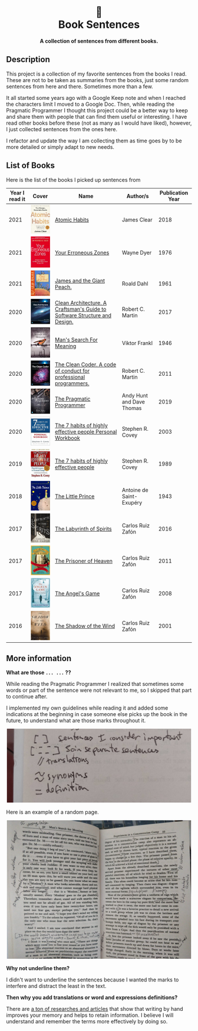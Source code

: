 <h1 align="center">
        📖 <br>
      Book Sentences
</h1>

<p align="center">
      <b>A collection of sentences from different books.</b>
</p> 

## Description

This project is a collection of my favorite sentences from the books I read. These are not to be taken as summaries from the books, just some random sentences from here and there. Sometimes more than a few.

It all started some years ago with a Google Keep note and when I reached the characters limit I moved to a Google Doc. Then, while reading the Pragmatic Programmer I thought this project could be a better way to keep and share them with people that can find them useful or interesting. I have read other books before these (not as many as I would have liked), however, I just collected sentences from the ones here. 

I refactor and update the way I am collecting them as time goes by to be more detailed or simply adapt to new needs.

## List of Books

Here is the list of the books I picked up sentences from

| Year I read it | Cover | Name | Author/s | Publication Year |
|----------------|-------|------|----------|------------------|
| 2021 | <img width="100" src="./books/atomic-habits/atomic-habits.jpg" /> | [Atomic Habits](./books/atomic-habits/README.md) | James Clear | 2018 |
| 2021 | <img width="100" src="./books/your-erroneous-zones/your-erroneous-zones.jpg" /> | [Your Erroneous Zones](./books/your-erroneous-zones/README.md) | Wayne Dyer | 1976 |
| 2021 | <img width="100" src="./books/james-and-the-giant-peach/james-and-the-giant-peach.jpg" /> | [James and the Giant Peach.](./books/james-and-the-giant-peach/README.md) | Roald Dahl | 1961 |
| 2020 | <img width="100" src="./books/clean-architecture/clean-architecture.png" /> | [Clean Architecture. A Craftsman's Guide to Software Structure and Design.](./books/clean-architecture/README.md) | Robert C. Martin | 2017 |
| 2020 | <img width="100" src="./books/mans-search-for-meaning/mans-search-for-meaning.png" /> | [Man's Search For Meaning](./books/mans-search-for-meaning/README.md) | Viktor Frankl | 1946 |
| 2020 | <img width="100" src="./books/the-clean-coder/the-clean-coder.png" /> | [The Clean Coder. A code of conduct for professional programmers.](./books/the-clean-coder/README.md) |Robert C. Martin | 2011 |
| 2020 | <img width="100" src="./books/the-pragmatic-programmer/the-pragmatic-programmer.png" /> | [The Pragmatic Programmer](./books/the-pragmatic-programmer/README.md) |Andy Hunt and Dave Thomas | 2019 |
| 2020 | <img width="100" src="./books/the-7-habits-of-highly-effective-people-personal-workbook/the-7-habits-of-highly-effective-people-personal-workbook.png" /> | [The 7 habits of highly effective people Personal Workbook](./books/the-7-habits-of-highly-effective-people-personal-workbook/README.md) | Stephen R. Covey | 2003 |
| 2019 | <img width="100" src="./books/the-7-habits-of-highly-effective-people/the-7-habits-of-highly-effective-people.png" /> | [The 7 habits of highly effective people](./books/the-7-habits-of-highly-effective-people/README.md) | Stephen R. Covey | 1989 |
| 2018 | <img width="100" src="./books/the-little-prince/the-little-prince.png" /> | [The Little Prince](./books/the-little-prince/README.md) | Antoine de Saint-Exupéry | 1943 |
| 2017 | <img width="100" src="./books/the-labyrinth-of-spirits/the-labyrinth-of-spirits.png" /> | [The Labyrinth of Spirits](./books/the-labyrinth-of-spirits/README.md) | Carlos Ruiz Zafón | 2016 |
| 2017 | <img width="100" src="./books/the-prisoner-of-heaven/the-prisoner-of-heaven.png" /> | [The Prisoner of Heaven](./books/the-prisoner-of-heaven/README.md) | Carlos Ruiz Zafón | 2011 |
| 2017 | <img width="100" src="./books/the-angels-game/the-angels-game.png" /> | [The Angel's Game](./books/the-angels-game/README.md) | Carlos Ruiz Zafón | 2008 |
| 2016 | <img width="100" src="./books/the-shadow-of-the-wind/the-shadow-of-the-wind.png" /> | [The Shadow of the Wind](./books/the-shadow-of-the-wind/README.md) | Carlos Ruiz Zafón | 2001 |

## More information

**What are those `... ...` ??**

While reading the Pragmatic Programmer I realized that sometimes some words or part of the sentence were not relevant to me, so I skipped that part to continue after.

I implemented my own guidelines while reading it and added some indications at the beginning in case someone else picks up the book in the future, to understand what are those marks throughout it.

<p align="center">
    <img  height="200"  alt="Guidelines" src="./assets/guidelines.jpg" />
</p>

Here is an example of a random page.

<p align="center">
    <img  width="500"  alt="Guidelines Example" src="./assets/guidelines_example.jpg" />
</p>

**Why not underline them?**

I didn't want to underline the sentences because I wanted the marks to interfere and distract the least in the text.
      
**Then why you add translations or word and expressions definitions?**

There are [a ton of researches and articles](https://www.google.com/search?q=Writing+by+hand+to+retain+information&oq=Writing+by+hand+to+retain+information) that show that writing by hand improves your memory and helps to retain information. I believe I will understand and remember the terms more effectively by doing so.

